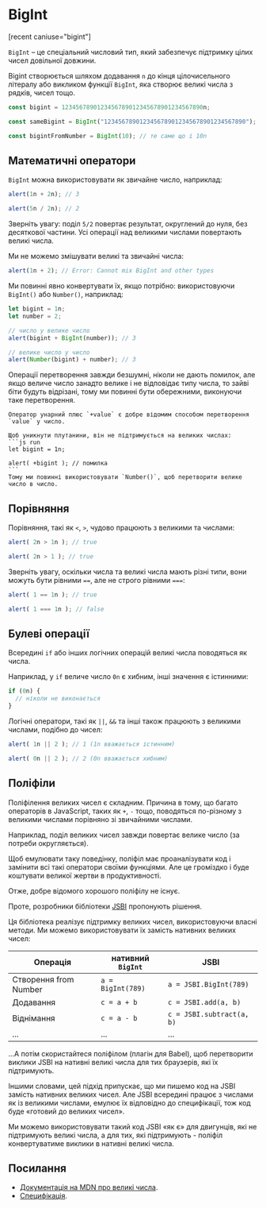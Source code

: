 # BigInt

[recent caniuse="bigint"]

`BigInt` – це спеціальний числовий тип, який забезпечує підтримку цілих чисел довільної довжини.

Bigint створюється шляхом додавання `n` до кінця цілочисельного літералу або викликом функції `BigInt`, яка створює великі числа з рядків, чисел тощо.

```js
const bigint = 1234567890123456789012345678901234567890n;

const sameBigint = BigInt("1234567890123456789012345678901234567890");

const bigintFromNumber = BigInt(10); // те саме що і 10n
```

## Математичні оператори

`BigInt` можна використовувати як звичайне число, наприклад:

```js run
alert(1n + 2n); // 3

alert(5n / 2n); // 2
```

Зверніть увагу: поділ `5/2` повертає результат, округлений до нуля, без десяткової частини. Усі операції над великими числами повертають великі числа.

Ми не можемо змішувати великі та звичайні числа:

```js run
alert(1n + 2); // Error: Cannot mix BigInt and other types
```

Ми повинні явно конвертувати їх, якщо потрібно: використовуючи `BigInt()` або `Number()`, наприклад:

```js run
let bigint = 1n;
let number = 2;

// число у велике число
alert(bigint + BigInt(number)); // 3

// велике число у число
alert(Number(bigint) + number); // 3
```

Операції перетворення завжди безшумні, ніколи не дають помилок, але якщо величе число занадто велике і не відповідає типу числа, то зайві біти будуть відрізані, тому ми повинні бути обережними, виконуючи таке перетворення.

````smart header="Унарний плюс не підтримується на великих числах"
Оператор унарний плюс `+value` є добре відомим способом перетворення `value` у число.

Щоб уникнути плутанини, він не підтримується на великих числах:
```js run
let bigint = 1n;

alert( +bigint ); // помилка
```
Тому ми повинні використовувати `Number()`, щоб перетворити велике число в число.
````

## Порівняння

Порівняння, такі як `<`, `>`, чудово працюють з великими та числами:

```js run
alert( 2n > 1n ); // true

alert( 2n > 1 ); // true
```

Зверніть увагу, оскільки числа та великі числа мають різні типи, вони можуть бути рівними `==`, але не строго рівними `===`:

```js run
alert( 1 == 1n ); // true

alert( 1 === 1n ); // false
```

## Булеві операції

Всередині `if` або інших логічних операцій великі числа поводяться як числа.

Наприклад, у `if` величе число `0n` є хибним, інші значення є істинними:

```js run
if (0n) {
  // ніколи не виконається
}
```

Логічні оператори, такі як `||`, `&&` та інші також працюють з великими числами, подібно до чисел:

```js run
alert( 1n || 2 ); // 1 (1n вважається істинним)

alert( 0n || 2 ); // 2 (0n вважається хибним)
```

## Поліфіли

Поліфілення великих чисел є складним. Причина в тому, що багато операторів в JavaScript, таких як `+`, `-` тощо, поводяться по-різному з великими числами порівняно зі звичайними числами.

Наприклад, поділ великих чисел завжди повертає велике число (за потреби округляється).

Щоб емулювати таку поведінку, поліфіл має проаналізувати код і замінити всі такі оператори своїми функціями. Але це громіздко і буде коштувати великої жертви в продуктивності.

Отже, добре відомого хорошого поліфілу не існує.

Проте, розробники бібліотеки [JSBI](https://github.com/GoogleChromeLabs/jsbi) пропонують рішення.

Ця бібліотека реалізує підтримку великих чисел, використовуючи власні методи. Ми можемо використовувати їх замість нативних великих чисел:

| Операція | нативний `BigInt` | JSBI |
|-----------|-----------------|------|
| Створення from Number | `a = BigInt(789)` | `a = JSBI.BigInt(789)` |
| Додавання | `c = a + b` | `c = JSBI.add(a, b)` |
| Віднімання	| `c = a - b` | `c = JSBI.subtract(a, b)` |
| ... | ... | ... |

...А потім скористайтеся поліфілом (плагін для Babel), щоб перетворити виклики JSBI на нативні великі числа для тих браузерів, які їх підтримують.

Іншими словами, цей підхід припускає, що ми пишемо код на JSBI замість нативних великих чисел. Але JSBI всередині працює з числами як із великими числами, емулює їх відповідно до специфікації, тож код буде «готовий до великих чисел».

Ми можемо використовувати такий код JSBI «як є» для двигунців, які не підтримують великі числа, а для тих, які підтримують - поліфіл конвертуватиме виклики в нативні великі числа.

## Посилання

- [Документація на MDN про великі числа](mdn:/JavaScript/Reference/Global_Objects/BigInt).
- [Специфікація](https://tc39.es/ecma262/#sec-bigint-objects).
